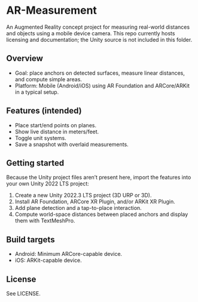 # AR-Measurement

An Augmented Reality concept project for measuring real-world distances and objects using a mobile device camera. This repo currently hosts licensing and documentation; the Unity source is not included in this folder.

## Overview
- Goal: place anchors on detected surfaces, measure linear distances, and compute simple areas.
- Platform: Mobile (Android/iOS) using AR Foundation and ARCore/ARKit in a typical setup.

## Features (intended)
- Place start/end points on planes.
- Show live distance in meters/feet.
- Toggle unit systems.
- Save a snapshot with overlaid measurements.

## Getting started
Because the Unity project files aren’t present here, import the features into your own Unity 2022 LTS project:
1) Create a new Unity 2022.3 LTS project (3D URP or 3D).
2) Install AR Foundation, ARCore XR Plugin, and/or ARKit XR Plugin.
3) Add plane detection and a tap-to-place interaction.
4) Compute world-space distances between placed anchors and display them with TextMeshPro.

## Build targets
- Android: Minimum ARCore-capable device.
- iOS: ARKit-capable device.

## License
See LICENSE.

